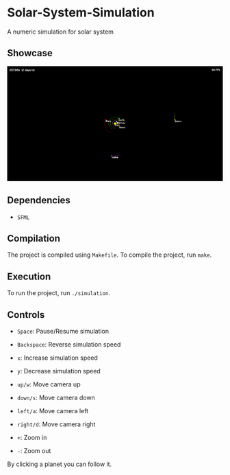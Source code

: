 # Solar-System-Simulation
A numeric simulation for solar system

## Showcase
![Solar System Simulation](img/showcase.png)

## Dependencies
* `SFML`

## Compilation
The project is compiled using `Makefile`. To compile the project, run ```make```.

## Execution
To run the project, run ```./simulation```.

## Controls
* `Space`: Pause/Resume simulation
* `Backspace`: Reverse simulation speed
* `x`: Increase simulation speed
* `y`: Decrease simulation speed

* `up/w`: Move camera up
* `down/s`: Move camera down
* `left/a`: Move camera left
* `right/d`: Move camera right

* `+`: Zoom in
* `-`: Zoom out

By clicking a planet you can follow it.